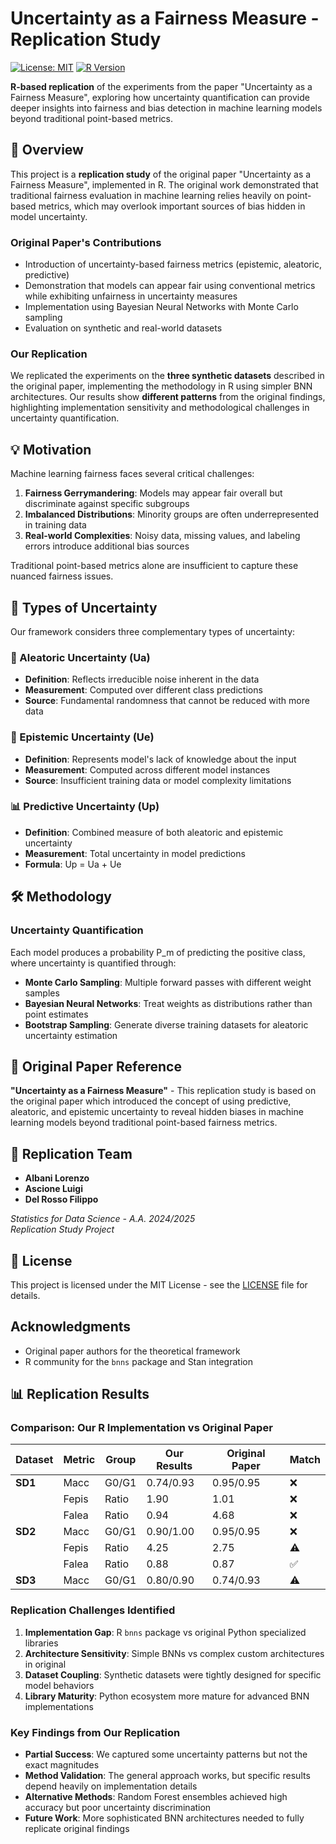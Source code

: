 # Uncertainty as a Fairness Measure - Replication Study

[![License: MIT](https://img.shields.io/badge/License-MIT-yellow.svg)](https://opensource.org/licenses/MIT)
[![R Version](https://img.shields.io/badge/R-%3E%3D%204.0-blue)](https://www.r-project.org/)

**R-based replication** of the experiments from the paper "Uncertainty as a Fairness Measure", exploring how uncertainty quantification can provide deeper insights into fairness and bias detection in machine learning models beyond traditional point-based metrics.

## 🎯 Overview

This project is a **replication study** of the original paper "Uncertainty as a Fairness Measure", implemented in R. The original work demonstrated that traditional fairness evaluation in machine learning relies heavily on point-based metrics, which may overlook important sources of bias hidden in model uncertainty.

### Original Paper's Contributions

- Introduction of uncertainty-based fairness metrics (epistemic, aleatoric, predictive)
- Demonstration that models can appear fair using conventional metrics while exhibiting unfairness in uncertainty measures
- Implementation using Bayesian Neural Networks with Monte Carlo sampling
- Evaluation on synthetic and real-world datasets

### Our Replication

We replicated the experiments on the **three synthetic datasets** described in the original paper, implementing the methodology in R using simpler BNN architectures. Our results show **different patterns** from the original findings, highlighting implementation sensitivity and methodological challenges in uncertainty quantification.

## 💡 Motivation

Machine learning fairness faces several critical challenges:

1. **Fairness Gerrymandering**: Models may appear fair overall but discriminate against specific subgroups
2. **Imbalanced Distributions**: Minority groups are often underrepresented in training data
3. **Real-world Complexities**: Noisy data, missing values, and labeling errors introduce additional bias sources

Traditional point-based metrics alone are insufficient to capture these nuanced fairness issues.

## 🔬 Types of Uncertainty

Our framework considers three complementary types of uncertainty:

### 🎲 Aleatoric Uncertainty (Ua)
- **Definition**: Reflects irreducible noise inherent in the data
- **Measurement**: Computed over different class predictions
- **Source**: Fundamental randomness that cannot be reduced with more data

### 🧠 Epistemic Uncertainty (Ue)
- **Definition**: Represents model's lack of knowledge about the input
- **Measurement**: Computed across different model instances
- **Source**: Insufficient training data or model complexity limitations

### 📊 Predictive Uncertainty (Up)
- **Definition**: Combined measure of both aleatoric and epistemic uncertainty
- **Measurement**: Total uncertainty in model predictions
- **Formula**: Up = Ua + Ue

## 🛠 Methodology

### Uncertainty Quantification

Each model produces a probability P_m of predicting the positive class, where uncertainty is quantified through:

- **Monte Carlo Sampling**: Multiple forward passes with different weight samples
- **Bayesian Neural Networks**: Treat weights as distributions rather than point estimates
- **Bootstrap Sampling**: Generate diverse training datasets for aleatoric uncertainty estimation

## 📖 Original Paper Reference

**"Uncertainty as a Fairness Measure"** - This replication study is based on the original paper which introduced the concept of using predictive, aleatoric, and epistemic uncertainty to reveal hidden biases in machine learning models beyond traditional point-based fairness metrics.

## 👥 Replication Team

- **Albani Lorenzo**
- **Ascione Luigi**
- **Del Rosso Filippo**

*Statistics for Data Science - A.A. 2024/2025*  
*Replication Study Project*

## 📄 License

This project is licensed under the MIT License - see the [LICENSE](LICENSE) file for details.

## Acknowledgments

- Original paper authors for the theoretical framework
- R community for the `bnns` package and Stan integration

## 📊 Replication Results

### Comparison: Our R Implementation vs Original Paper

| Dataset | Metric | Group | Our Results | Original Paper | Match |
|---------|--------|--------|-------------|----------------|--------|
| **SD1** | Macc | G0/G1 | 0.74/0.93 | 0.95/0.95 | ❌ |
| | Fepis | Ratio | 1.90 | 1.01 | ❌ |
| | Falea | Ratio | 0.94 | 4.68 | ❌ |
| **SD2** | Macc | G0/G1 | 0.90/1.00 | 0.95/0.95 | ❌ |
| | Fepis | Ratio | 4.25 | 2.75 | ⚠️ |
| | Falea | Ratio | 0.88 | 0.87 | ✅ |
| **SD3** | Macc | G0/G1 | 0.80/0.90 | 0.74/0.93 | ⚠️ |

### Replication Challenges Identified

1. **Implementation Gap**: R `bnns` package vs original Python specialized libraries
2. **Architecture Sensitivity**: Simple BNNs vs complex custom architectures in original
3. **Dataset Coupling**: Synthetic datasets were tightly designed for specific model behaviors
4. **Library Maturity**: Python ecosystem more mature for advanced BNN implementations

### Key Findings from Our Replication

- **Partial Success**: We captured some uncertainty patterns but not the exact magnitudes
- **Method Validation**: The general approach works, but specific results depend heavily on implementation details  
- **Alternative Methods**: Random Forest ensembles achieved high accuracy but poor uncertainty discrimination
- **Future Work**: More sophisticated BNN architectures needed to fully replicate original findings
